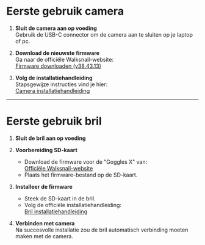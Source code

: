 # Eerste gebruik camera

1. **Sluit de camera aan op voeding**  
   Gebruik de USB-C connector om de camera aan te sluiten op je laptop of pc.

2. **Download de nieuwste firmware**  
   Ga naar de officiële Walksnail-website:  
   [Firmware downloaden (v38.43.13)](https://walksnail.app/firmware/38.43.13)

3. **Volg de installatiehandleiding**  
   Stapsgewijze instructies vind je hier:  
   [Camera installatiehandleiding](https://scan.erweicaihong.cn/NCFC?fbclid=IwY2xjawJIy0VleHRuA2FlbQIxMAABHRXqKy05YAUizxGoTt0_ktP1hGJ5i74CiTEdyjz61W8gYbi9ZNf63Z76PA_aem_-VOLahkWRAAw8EpHayKyYA)

---

# Eerste gebruik bril

1. **Sluit de bril aan op voeding**

2. **Voorbereiding SD-kaart**  
   - Download de firmware voor de "Goggles X" van:  
     [Officiële Walksnail-website](https://walksnail.app/)
   - Plaats het firmware-bestand op de SD-kaart.

3. **Installeer de firmware**  
   - Steek de SD-kaart in de bril.
   - Volg de officiële installatiehandleiding:  
     [Bril installatiehandleiding](https://scan.erweicaihong.cn/MW20?fbclid=IwY2xjawJIy0FleHRuA2FlbQIxMAABHXcvAfiuW3MbnWt2VIqs94ILAN49wTn-DJIvM_z0pI2HG29RwRYn4RafuA_aem_j_s_MIeUqRfkk6zUSplwiA)

4. **Verbinden met camera**  
   Na succesvolle installatie zou de bril automatisch verbinding moeten maken met de camera.
